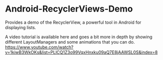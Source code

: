 # Android-RecyclerViews-Demo

Provides a demo of the RecyclerView, a powerful tool in Android for displaying lists.

A video tutorial is available here and goes a bit more in depth by showing different LayoutManagers and some animations that you can do. https://www.youtube.com/watch?v=1kiwB3WkOKs&list=PLlCQ1Z3o99VqxHnxku09aQ7E8jAAWSL0S&index=8
